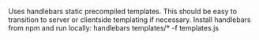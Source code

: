 Uses handlebars static precompiled templates. This should be easy to transition to server or clientside templating if necessary.
Install handlebars from npm and run locally:
    handlebars templates/*  -f templates.js
